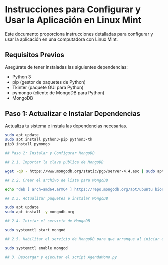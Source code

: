 # Instrucciones para Configurar y Usar la Aplicación en Linux Mint

Este documento proporciona instrucciones detalladas para configurar y usar la aplicación en una computadora con Linux Mint.

## Requisitos Previos

Asegúrate de tener instaladas las siguientes dependencias:

- Python 3
- pip (gestor de paquetes de Python)
- Tkinter (paquete GUI para Python)
- pymongo (cliente de MongoDB para Python)
- MongoDB

## Paso 1: Actualizar e Instalar Dependencias

Actualiza tu sistema e instala las dependencias necesarias.

```sh
sudo apt update
sudo apt install python3-pip python3-tk
pip3 install pymongo

## Paso 2: Instalar y Configurar MongoDB

## 2.1. Importar la clave pública de MongoDB

wget -qO - https://www.mongodb.org/static/pgp/server-4.4.asc | sudo apt-key add -

## 2.2. Crear el archivo de lista para MongoDB

echo "deb [ arch=amd64,arm64 ] https://repo.mongodb.org/apt/ubuntu bionic/mongodb-org/4.4 multiverse" | sudo tee /etc/apt/sources.list.d/mongodb-org-4.4.list

## 2.3. Actualizar paquetes e instalar MongoDB

sudo apt update
sudo apt install -y mongodb-org

## 2.4. Iniciar el servicio de MongoDB

sudo systemctl start mongod

## 2.5. Habilitar el servicio de MongoDB para que arranque al iniciar el sistema

sudo systemctl enable mongod

## 3. Descargar y ejecutar el script AgendaMono.py
